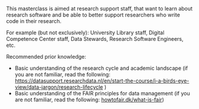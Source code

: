 This masterclass is aimed at research support staff, that want to learn about research software and be able to better support researchers who write code in their research. 

For example (but not exclusively): University Library staff, Digital Competence Center staff, Data Stewards, Research Software Engineers, etc.

Recommended prior knowledge:
- Basic understanding of the research cycle and academic landscape (if you are not familiar, read the following: https://datasupport.researchdata.nl/en/start-the-course/i-a-birds-eye-view/data-jargon/research-lifecycle )
- Basic understanding of the FAIR principles for data management (if you are not familiar, read the following: [howtofair.dk/what-is-fair](https://howtofair.dk/what-is-fair))